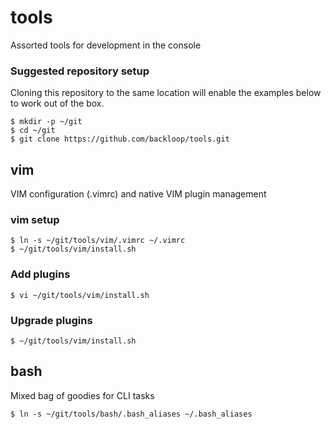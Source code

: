 # tools
Assorted tools for development in the console

### Suggested repository setup
Cloning this repository to the same location will enable the examples below to work out of the box.
```
$ mkdir -p ~/git
$ cd ~/git
$ git clone https://github.com/backloop/tools.git
```

## vim 
VIM configuration (.vimrc) and native VIM plugin management

### vim setup
```
$ ln -s ~/git/tools/vim/.vimrc ~/.vimrc
$ ~/git/tools/vim/install.sh
```

### Add plugins
```
$ vi ~/git/tools/vim/install.sh
```

### Upgrade plugins
```
$ ~/git/tools/vim/install.sh
```

## bash
Mixed bag of goodies for CLI tasks
```
$ ln -s ~/git/tools/bash/.bash_aliases ~/.bash_aliases
```
